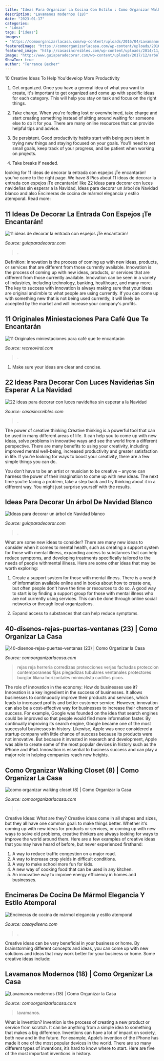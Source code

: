 ```yaml
---
title: "Ideas Para Organizar La Cocina Con Estilo : Como Organizar Walking Closet (8)"
description: "Lavamanos modernos (18)"
date: "2023-01-17"
categories:
- "ideas"
tags: ["ideas"]
images:
- "https://comoorganizarlacasa.com/wp-content/uploads/2016/04/Lavamanos-modernos-18.jpg"
featuredImage: "https://comoorganizarlacasa.com/wp-content/uploads/2016/03/como-organizar-walking-closet-8-225x300.jpg"
featured_image: "http://casasincreibles.com/wp-content/uploads/2014/11/luces-navidad-habitacion-15.jpg"
image: "http://www.guiaparadecorar.com/wp-content/uploads/2017/12/arbol-navidad-blanco-15.jpg"
ShowToc: true
author: "Terrance Becker"
---
```



10 Creative Ideas To Help You'develop More Productivity
1. Get organized. Once you have a general idea of what you want to create, it's important to get organized and come up with specific ideas for each category. This will help you stay on task and focus on the right things.
2. Take charge. When you're feeling lost or overwhelmed, take charge and start creating something instead of sitting around waiting for someone else to do it for you. There are many online resources that can provide helpful tips and advice.

3. Be persistent. Good productivity habits start with being persistent in trying new things and staying focused on your goals. You'll need to set small goals, keep track of your progress, and be patient when working on projects.

4. Take breaks if needed.

	

		
looking for 11 ideas de decorar la entrada con espejos ¡Te encantarán! you've came to the right page. We have 8 Pics about 11 ideas de decorar la entrada con espejos ¡Te encantarán! like 22 ideas para decorar con luces navideñas sin esperar a la Navidad, Ideas para decorar un árbol de Navidad blanco and also Encimeras de cocina de mármol elegancia y estilo atemporal. Read more:
		
    
## 11 Ideas De Decorar La Entrada Con Espejos ¡Te Encantarán!

<img loading=lazy src="https://www.guiaparadecorar.com/wp-content/uploads/2019/01/ideas-de-decorar-la-entrada-con-espejos5.jpg" onerror="this.onerror=null;this.src='https://tse1.mm.bing.net/th?id=OIP.OnHqXM1dugRek1DMKtVlKQHaLH&amp;pid=15.1';" alt="11 ideas de decorar la entrada con espejos ¡Te encantarán!">

_Source: guiaparadecorar.com_

>. 

	

Definition: Innovation is the process of coming up with new ideas, products, or services that are different from those currently available.
Innovation is the process of coming up with new ideas, products, or services that are different from those currently available. Innovation can be seen in a variety of industries, including technology, banking, healthcare, and many more. The key to success with innovation is always making sure that your ideas are original andimble to what people are using currently. If you can come up with something new that is not being used currently, it will likely be accepted by the market and will increase your company's profits.

    
## 11 Originales Miniestaciones Para Café Que Te Encantarán

<img loading=lazy src="https://www.recreoviral.com/wp-content/uploads/2018/09/café-recreoviral.com-9.jpg" onerror="this.onerror=null;this.src='https://tse4.mm.bing.net/th?id=OIP.PhVbmcIamOuN3pLLRCEEvQHaLI&amp;pid=15.1';" alt="11 Originales miniestaciones para café que te encantarán">

_Source: recreoviral.com_

>. 

	

1. Make sure your ideas are clear and concise.

    
## 22 Ideas Para Decorar Con Luces Navideñas Sin Esperar A La Navidad

<img loading=lazy src="http://casasincreibles.com/wp-content/uploads/2014/11/luces-navidad-habitacion-15.jpg" onerror="this.onerror=null;this.src='https://tse3.mm.bing.net/th?id=OIP.FlJ5R5TePZLcPr_7jz3ivgHaJ4&amp;pid=15.1';" alt="22 ideas para decorar con luces navideñas sin esperar a la Navidad">

_Source: casasincreibles.com_

>. 

	

The power of creative thinking
Creative thinking is a powerful tool that can be used in many different areas of life. It can help you to come up with new ideas, solve problems in innovative ways and see the world from a different perspective.
There are many benefits to using your creativity, including improved mental well-being, increased productivity and greater satisfaction in life. If you’re looking for ways to boost your creativity, there are a few simple things you can do.

You don’t have to be an artist or musician to be creative – anyone can harness the power of their imagination to come up with new ideas. The next time you’re facing a problem, take a step back and try thinking about it in a different way. You might just surprise yourself with the results.

    
## Ideas Para Decorar Un árbol De Navidad Blanco

<img loading=lazy src="http://www.guiaparadecorar.com/wp-content/uploads/2017/12/arbol-navidad-blanco-15.jpg" onerror="this.onerror=null;this.src='https://tse2.mm.bing.net/th?id=OIP.NlvdIGSXE0Nby5GcM4VNlgHaKW&amp;pid=15.1';" alt="Ideas para decorar un árbol de Navidad blanco">

_Source: guiaparadecorar.com_

>. 

	

What are some new ideas to consider?
There are many new ideas to consider when it comes to mental health, such as creating a support system for those with mental illness, expanding access to substances that can help reduce symptoms, and developing treatments specifically tailored to the needs of people withmental illness. Here are some other ideas that may be worth exploring:
1. Create a support system for those with mental illness. There is a wealth of information available online and in books about how to create one, but often people don't have the time or resources to do so. A good way to start is by finding a support group for those with mental illness who are not currently using services. This can be done through online social networks or through local organizations.

2. Expand access to substances that can help reduce symptoms.

    
## 40-disenos-rejas-puertas-ventanas (23) | Como Organizar La Casa

<img loading=lazy src="https://comoorganizarlacasa.com/wp-content/uploads/2017/04/40-disenos-rejas-puertas-ventanas-23-225x300.jpg" onerror="this.onerror=null;this.src='https://tse2.mm.bing.net/th?id=OIP.R3NrAhnLP3UH8GR3t3AbqwAAAA&amp;pid=15.1';" alt="40-disenos-rejas-puertas-ventanas (23) | Como Organizar la Casa">

_Source: comoorganizarlacasa.com_

>rejas reja herreria corredizas protecciones verjas fachadas proteccion contemporaneas fijas plegadizas tubulares ventanales protectores burglar liliana horizontales minimalista cadillos picos. 

	

The role of innovation in the economy: How do businesses use it?
Innovation is a key ingredient in the success of businesses. It allows businesses to continuously improve their products and services, which leads to increased profits and better customer service. However, innovation can also be a cost-effective way for businesses to increase their chances of success. For example, Google was founded on the idea that search engines could be improved so that people would find more information faster. By continually improving its search engine, Google became one of the most successful businesses in history. Likewise, Apple was once considered a startup company with little chance of success because its products were not innovative. But because it invested in research and development, Apple was able to create some of the most popular devices in history such as the iPhone and iPad. Innovation is essential to business success and can play a major role in helping companies reach new heights.

    
## Como Organizar Walking Closet (8) | Como Organizar La Casa

<img loading=lazy src="https://comoorganizarlacasa.com/wp-content/uploads/2016/03/como-organizar-walking-closet-8-225x300.jpg" onerror="this.onerror=null;this.src='https://tse2.mm.bing.net/th?id=OIP.5kn3v_BfqWdhouJiYB7wSgAAAA&amp;pid=15.1';" alt="como organizar walking closet (8) | Como Organizar la Casa">

_Source: comoorganizarlacasa.com_

>. 

	

Creative Ideas: What are they?
Creative ideas come in all shapes and sizes, but they all have one common goal: to make things better. Whether it's coming up with new ideas for products or services, or coming up with new ways to solve old problems, creative thinkers are always looking for ways to improve the world around them. Here are a few examples of creative ideas that you may have heard of before, but never experienced firsthand: 
1. A way to reduce traffic congestion on a major road.
2. A way to increase crop yields in difficult conditions.
3. A way to make school more fun for kids.
4. A new way of cooking food that can be used in any kitchen.
5. An innovative way to improve energy efficiency in homes and businesses.

    
## Encimeras De Cocina De Mármol Elegancia Y Estilo Atemporal

<img loading=lazy src="https://casaydiseno.com/wp-content/uploads/2015/05/ideas-cocina-encimera-horno-marmol.jpg" onerror="this.onerror=null;this.src='https://tse1.mm.bing.net/th?id=OIP.88214T8FMd2g96FO8MXkTAHaLH&amp;pid=15.1';" alt="Encimeras de cocina de mármol elegancia y estilo atemporal">

_Source: casaydiseno.com_

>. 

	

Creative ideas can be very beneficial in your business or home. By brainstorming different concepts and ideas, you can come up with new solutions and ideas that may work better for your business or home. Some creative ideas include:

    
## Lavamanos Modernos (18) | Como Organizar La Casa

<img loading=lazy src="https://comoorganizarlacasa.com/wp-content/uploads/2016/04/Lavamanos-modernos-18.jpg" onerror="this.onerror=null;this.src='https://tse3.mm.bing.net/th?id=OIP.aMfXpnrt7Zy3fdZzyI9bjwAAAA&amp;pid=15.1';" alt="Lavamanos modernos (18) | Como Organizar la Casa">

_Source: comoorganizarlacasa.com_

>lavamanos. 

	

What is Invention?
Invention is the process of creating a new product or service from scratch. It can be anything from a simple idea to something that makes a big difference. Inventions can have a lot of impact on society, both now and in the future. For example, Apple’s invention of the iPhone has made it one of the most popular devices in the world. There are so many different types of inventions, it’s hard to know where to start. Here are five of the most important inventions in history.

